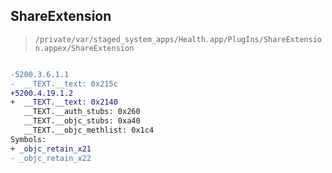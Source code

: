 ## ShareExtension

> `/private/var/staged_system_apps/Health.app/PlugIns/ShareExtension.appex/ShareExtension`

```diff

-5200.3.6.1.1
-  __TEXT.__text: 0x215c
+5200.4.19.1.2
+  __TEXT.__text: 0x2140
   __TEXT.__auth_stubs: 0x260
   __TEXT.__objc_stubs: 0xa40
   __TEXT.__objc_methlist: 0x1c4
Symbols:
+ _objc_retain_x21
- _objc_retain_x22

```
